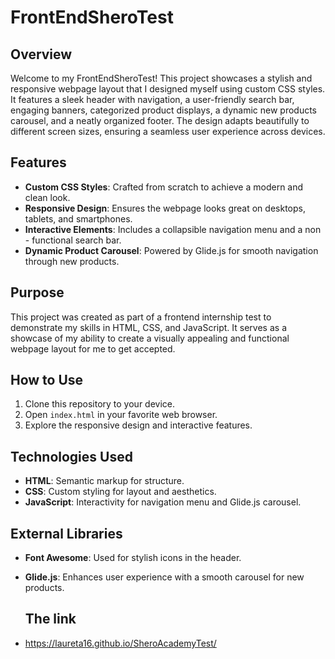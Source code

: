 # FrontEndSheroTest

## Overview

Welcome to my FrontEndSheroTest! This project showcases a stylish and responsive webpage layout that I designed myself using custom CSS styles. It features a sleek header with navigation, a user-friendly search bar,
engaging banners, categorized product displays, a dynamic new products carousel, and a neatly organized footer. The design adapts beautifully to different screen sizes, 
ensuring a seamless user experience across devices.

## Features

- **Custom CSS Styles**: Crafted from scratch to achieve a modern and clean look.
- **Responsive Design**: Ensures the webpage looks great on desktops, tablets, and smartphones.
- **Interactive Elements**: Includes a collapsible navigation menu and a non - functional search bar.
- **Dynamic Product Carousel**: Powered by Glide.js for smooth navigation through new products.

## Purpose

This project was created as part of a frontend internship test to demonstrate my skills in HTML, CSS, and JavaScript. 
It serves as a showcase of my ability to create a visually appealing and functional webpage layout for me to get accepted.

## How to Use

1. Clone this repository to your device.
2. Open `index.html` in your favorite web browser.
3. Explore the responsive design and interactive features.
   
## Technologies Used

- **HTML**: Semantic markup for structure.
- **CSS**: Custom styling for layout and aesthetics.
- **JavaScript**: Interactivity for navigation menu and Glide.js carousel.

## External Libraries

- **Font Awesome**: Used for stylish icons in the header.
- **Glide.js**: Enhances user experience with a smooth carousel for new products.

  ## The link
- https://laureta16.github.io/SheroAcademyTest/

